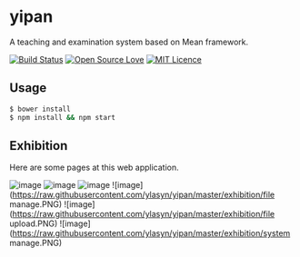 # yipan
A teaching and examination system based on Mean framework.  

[![Build Status](https://travis-ci.org/boennemann/badges.svg?branch=master)]()
[![Open Source Love](https://badges.frapsoft.com/os/v1/open-source.svg?v=102)]()
[![MIT Licence](https://badges.frapsoft.com/os/mit/mit.svg?v=102)](https://opensource.org/licenses/mit-license.php)

## Usage

```bash
$ bower install
$ npm install && npm start
```

## Exhibition

Here are some pages at this web application.

![image](https://raw.githubusercontent.com/ylasyn/yipan/master/exhibition/sign.PNG)
![image](https://raw.githubusercontent.com/ylasyn/yipan/master/exhibition/examation.PNG)
![image](https://raw.githubusercontent.com/ylasyn/yipan/master/exhibition/marking.PNG)
![image](https://raw.githubusercontent.com/ylasyn/yipan/master/exhibition/file manage.PNG)
![image](https://raw.githubusercontent.com/ylasyn/yipan/master/exhibition/file upload.PNG)
![image](https://raw.githubusercontent.com/ylasyn/yipan/master/exhibition/system manage.PNG)